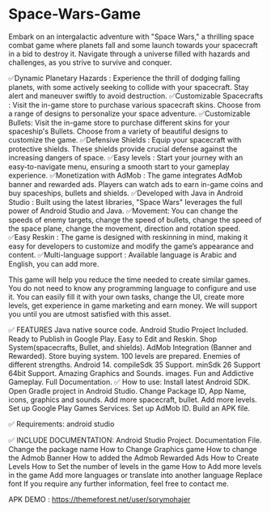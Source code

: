 # Space-Wars-Game
Embark on an intergalactic adventure with "Space Wars," a thrilling space combat game where planets fall and some launch towards your spacecraft in a bid to destroy it. Navigate through a universe filled with hazards and challenges, as you strive to survive and conquer.

✅Dynamic Planetary Hazards : Experience the thrill of dodging falling planets, with some actively seeking to collide with your spacecraft. Stay alert and maneuver swiftly to avoid destruction.
✅Customizable Spacecrafts : Visit the in-game store to purchase various spacecraft skins. Choose from a range of designs to personalize your space adventure.
✅Customizable Bullets: Visit the in-game store to purchase different skins for your spaceship's Bullets. Choose from a variety of beautiful designs to customize the game.
✅Defensive Shields : Equip your spacecraft with protective shields. These shields provide crucial defense against the increasing dangers of space.
✅Easy levels : Start your journey with an easy-to-navigate menu, ensuring a smooth start to your gameplay experience.
✅Monetization with AdMob : The game integrates AdMob banner and rewarded ads. Players can watch ads to earn in-game coins and buy spaceships, bullets and shields.
✅Developed with Java in Android Studio : Built using the latest libraries, "Space Wars" leverages the full power of Android Studio and Java.
✅Movement: You can change the speeds of enemy targets, change the speed of bullets, change the speed of the space plane, change the movement, direction and rotation speed.
✅Easy Reskin : The game is designed with reskinning in mind, making it easy for developers to customize and modify the game’s appearance and content.
✅Multi-language support : Available language is Arabic and English, you can add more.

This game will help you reduce the time needed to create similar games. You do not need to know any programming language to configure and use it. You can easily fill it with your own tasks, change the UI, create more levels, get experience in game marketing and earn money. We will support you until you are utmost satisfied with this asset.

✅ FEATURES
Java native source code.
Android Studio Project Included.
Ready to Publish in Google Play.
Easy to Edit and Reskin.
Shop System(spacecrafts, Bullet, and shields).
AdMob Integration (Banner and Rewarded).
Store buying system.
100 levels are prepared.
Enemies of different strengths.
Android 14.
compileSdk 35 Support.
minSdk 26 Support
64bit Support.
Amazing Graphics and Sounds.
images.
Fun and Addictive Gameplay.
Full Documentation.
✅ How to use:
Install latest Android SDK.
Open Gradle project in Android Studio.
Change Package ID, App Name, icons, graphics and sounds.
Add more spacecraft, bullet.
Add more levels.
Set up Google Play Games Services.
Set up AdMob ID.
Build an APK file.

✅ Requirements:
android studio

✅ INCLUDE DOCUMENTATION:
Android Studio Project.
Documentation File.
Change the package name
How to Change Graphics game
How to change the Admob Banner
How to added the Admob Rewarded Ads
How to Create Levels
How to Set the number of levels in the game
How to Add more levels in the game
Add more languages or translate into another language
Replace font
If you require any further information, feel free to contact me.

APK DEMO :
https://themeforest.net/user/sorymohajer
